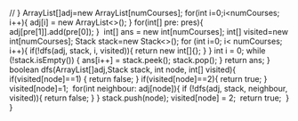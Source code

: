 // }
ArrayList<Integer>[]adj=new ArrayList[numCourses];
for(int i=0;i<numCourses; i++){
adj[i] = new ArrayList<>();
}
​
for(int[] pre: pres){
adj[pre[1]].add(pre[0]);
}
​
int[] ans = new int[numCourses];
int[] visited=new int[numCourses];
Stack<Integer> stack=new Stack<>();
for (int i=0; i< numCourses; i++){
if(!dfs(adj, stack, i, visited)){
return new int[]{};
}
}
int i = 0;
while (!stack.isEmpty()) {
ans[i++] = stack.peek();
stack.pop();
}
return ans;
}
boolean dfs(ArrayList<Integer>[]adj,Stack<Integer> stack, int node, int[] visited){
if(visited[node]==1) {
return false;
}
if(visited[node]==2){
return true;
}
visited[node]=1;
​
for(int neighbour: adj[node]){
if (!dfs(adj, stack, neighbour, visited)){
return false;
}
}
stack.push(node);
visited[node] = 2;
​
return true;
​
}
}